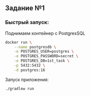 ## Задание №1
### Быстрый запуск:
Поднимаем контейнер с PostgresSQL
```bash
docker run \
    --name postgresdb \
    -e POSTGRES_USER=postgres \
    -e POSTGRES_PASSWORD=secret \
    -e POSTGRES_DB=1st_task \
    -p 5432:5432 \
    -d postgres:16
```
Запуск приложения:
```bash
./gradlew run
```